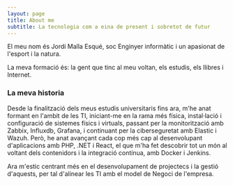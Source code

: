 ```yaml
---
layout: page
title: About me
subtitle: La tecnologia com a eina de present i sobretot de futur
---
```


El meu nom és Jordi Malla Esqué, soc Enginyer informàtic i un apasionat de l'esport i la natura.

La meva formació és: la gent que tinc al meu voltan, els estudis, els llibres i Internet.

### La meva historia

Desde la finalització dels meus estudis universitaris fins ara, m'he anat formant en l'ambit de les TI, iniciant-me en la rama més física, instal·lació i configuració de sistemes físics i virtuals, passant per la monitorització amb Zabbix, Influxdb, Grafana, i continuant per la ciberseguretat amb Elastic i Wazuh. Però, he anat avançant cada cop més cap al desenvolupant d'aplicacions amb PHP, .NET i React, el que m'ha fet descobrir tot un món al voltant dels contenidors i la integració contínua, amb Docker i Jenkins.

Ara m'estic centrant més en el desenvolupament de projectecs i la gestió d'aquests, per tal d'alinear les TI amb el model de Negoci de l'empresa.
